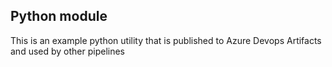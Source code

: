 ## Python module
This is an example python utility that is published to Azure Devops Artifacts and used by other pipelines

